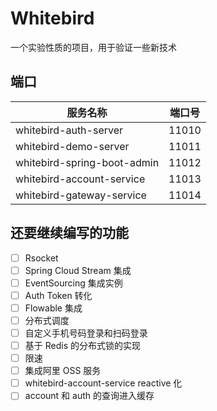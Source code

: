 # Whitebird

一个实验性质的项目，用于验证一些新技术

## 端口

| 服务名称                    | 端口号 |
| --------------------------- | ------ |
| whitebird-auth-server       | 11010  |
| whitebird-demo-server       | 11011  |
| whitebird-spring-boot-admin | 11012  |
| whitebird-account-service   | 11013  |
| whitebird-gateway-service   | 11014  |

## 还要继续编写的功能

-   [ ] Rsocket
-   [ ] Spring Cloud Stream 集成
-   [ ] EventSourcing 集成实例
-   [ ] Auth Token 转化
-   [ ] Flowable 集成
-   [ ] 分布式调度
-   [ ] 自定义手机号码登录和扫码登录
-   [ ] 基于 Redis 的分布式锁的实现
-   [ ] 限速
-   [ ] 集成阿里 OSS 服务
-   [ ] whitebird-account-service reactive 化
-   [ ] account 和 auth 的查询进入缓存
